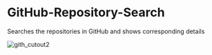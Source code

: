 # GitHub-Repository-Search
Searches the repositories in GitHub and shows corresponding details

![gith_cutout2](https://user-images.githubusercontent.com/12527654/45160865-1bc24880-b208-11e8-97f4-ae8d022d9c1b.jpg)
